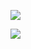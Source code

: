 ![](https://www.nta.go.jp/tmp/8654b605-e54f-41da-a0aa-3a37338383cc/images/d8a33f37928be9d8c3170669685ae1207cf9f0476776392a1459039b2b4ae20c.jpg)

![](https://www.nta.go.jp/tmp/8654b605-e54f-41da-a0aa-3a37338383cc/images/7f465ff606da9ab9f24c164fe50972652a5b01c283073c724febccbbcfa2d995.jpg)
